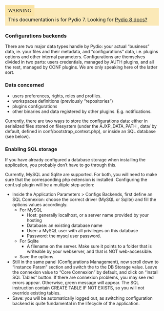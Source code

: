 <div style="background-color: #fbe9b7;font-size: 16px;">
<span style="background-color: #fae4a6;padding: 10px;font-family: FuturaT-Demi;">WARNING</span>
<span style="padding: 10px;display: inline-block;">This documentation is for Pydio 7. Looking for <a href="https://pydio.com/en/docs/v8/setup-configuration-storage">Pydio 8 docs?</a></span>
</div>

### Configurations backends
There are two major data types handle by Pydio: your actual “business” data, ie. your files and their metadata, and “configurations” data, i.e. plugins options and other internal parameters. Configurations are themselves divided in two parts: users credentials, managed by AUTH plugins, and all the rest, managed by CONF plugins. We are only speaking here of the latter sort.

### Data concerned
+ users preferences, rights, roles and profiles.
+ workspaces definitions (previously “repositories”)
+ plugins configurations
+ other binaries and data registered by other plugins. E.g. notifications.

Currently, there are two ways to store the configurations data: either in serialized files stored on filesystem (under the AJXP_DATA_PATH , data/ by default, defined in conf/bootstrap_context.php), or inside an SQL database (see below).

### Enabling SQL storage
If you have already configured a database storage when installing the application, you probably don’t have to go through this.

Currently, MySQL and Sqlite are supported. For both, you will need to make sure that the corresponding php extension is installed. Configuring the conf.sql plugin will be a multiple step action:

+ Inside the Application Parameters > Configs Backends, first define an SQL Connexion: choose the correct driver (MySQL or Sqlite) and fill the options values accordingly.
    - For MySQL
        * Host: generally localhost, or a server name provided by your hosting
        * Database: an existing database name
        * User: a MySQL user with all privileges on this database
        * Password: the mysql user password.
    - For Sqlite
        * A filename on the server. Make sure it points to a folder that is writeable by your webserver, and that is NOT web-accessible.
    - Save the options.
+ Still in the same panel (Configurations Management), now scroll down to “Instance Param” section and switch the to the DB Storage value. Leave the connexion value to “Core Connexion” by default, and click on “Install SQL Tables” button. If there are connexion problems, you may see red errors appear. Otherwise, green message will appear. The SQL instruction contain CREATE TABLE IF NOT EXISTS, so you will not override existing tables.
+ Save: you will be automatically logged out, as switching configuration backend is quite fundamental in the lifecycle of the application.
